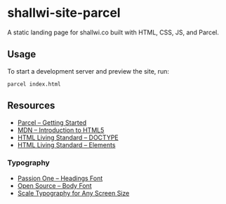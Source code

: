# shallwi-site-parcel
A static landing page for shallwi.co built with HTML, CSS, JS, and Parcel. 

## Usage
To start a development server and preview the site, run:
```
parcel index.html
```

## Resources
- [Parcel – Getting Started](https://parceljs.org/getting_started.html)
- [MDN – Introduction to HTML5](https://developer.mozilla.org/en-US/docs/Web/Guide/HTML/HTML5/Introduction_to_HTML5)
- [HTML Living Standard – DOCTYPE](https://html.spec.whatwg.org/#syntax-doctype)
- [HTML Living Standard – Elements](https://html.spec.whatwg.org/#syntax-elements)

### Typography
- [Passion One – Headings Font](https://fonts.google.com/specimen/Passion+One)
- [Open Source – Body Font](https://fonts.google.com/specimen/Open+Sans)
- [Scale Typography for Any Screen Size](https://css-tricks.com/books/volume-i/scale-typography-screen-size/)
